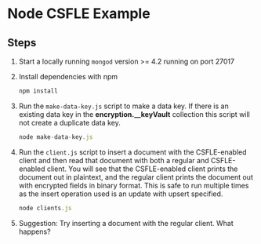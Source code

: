 # Node CSFLE Example

## Steps

1. Start a locally running `mongod` version >= 4.2 running on port 27017
2. Install dependencies with npm

   ```js
   npm install
   ```

3. Run the `make-data-key.js` script to make a data key. If there is an
   existing data key in the **encryption.\_\_keyVault** collection this script
   will not create a duplicate data key.

   ```js
   node make-data-key.js
   ```

4. Run the `client.js` script to insert a document with the CSFLE-enabled client
   and then read that document with both a regular and CSFLE-enabled client. You
   will see that the CSFLE-enabled client prints the document out in plaintext,
   and the regular client prints the document out with encrypted fields in
   binary format. This is safe to run multiple times as the insert operation
   used is an update with upsert specified.

   ```js
   node clients.js
   ```

5. Suggestion: Try inserting a document with the regular client. What happens?
